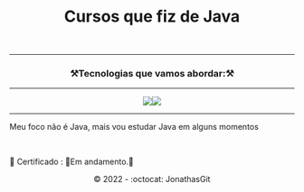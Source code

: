 <h1 align="center">Cursos que fiz de Java</h1><br>


<hr>
 <h3 align="center">⚒️Tecnologias que vamos abordar:⚒️ </h3>
 <hr>
<p align="center"><img src="https://img.shields.io/badge/java-%23ED8B00.svg?style=for-the-badge&logo=java&logoColor=white"><img src="https://img.shields.io/badge/IntelliJIDEA-000000.svg?style=for-the-badge&logo=intellij-idea&logoColor=white"></p> <hr>
 

<p>Meu foco não é Java, mais vou estudar Java em alguns momentos</p><br>

<p>


🎯 Certificado : 🚧Em andamento.🚧

<p align="center">©️ 2022 - :octocat: JonathasGit </p>



